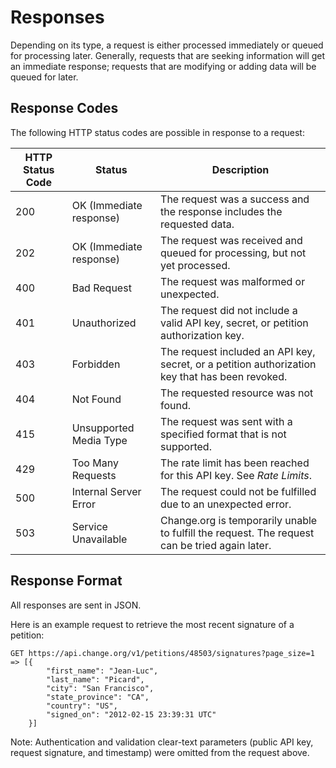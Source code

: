 # Responses

Depending on its type, a request is either processed immediately or queued for 
processing later. Generally, requests that are seeking information will get an
immediate response; requests that are modifying or adding data will be queued
for later.

## Response Codes

The following HTTP status codes are possible in response to a request:
<table>
    <thead>
        <th>HTTP Status Code</th>
        <th>Status</th>
        <th>Description</th>
    </thead>
    <tbody>
        <tr>
            <td>200</td>
            <td>OK (Immediate response)</td>
            <td>The request was a success and the response includes the 
                requested data.</td>
        </tr>
        <tr>
            <td>202</td>
            <td>OK (Immediate response)</td>
            <td>The request was received and queued for processing, but not yet
                processed.</td>
        </tr>
        <tr>
            <td>400</td>
            <td>Bad Request</td>
            <td>The request was malformed or unexpected.</td>
        </tr>
        <tr>
            <td>401</td>
            <td>Unauthorized</td>
            <td>The request did not include a valid API key, secret, or petition
                authorization key.</td>
        </tr>
        <tr>
            <td>403</td>
            <td>Forbidden</td>
            <td>The request included an API key, secret, or a petition
                authorization key that has been revoked.</td>
        </tr>
        <tr>
            <td>404</td>
            <td>Not Found</td>
            <td>The requested resource was not found.</td>
        </tr>
        <tr>
            <td>415</td>
            <td>Unsupported Media Type</td>
            <td>The request was sent with a specified format that is not
                supported.</td>
        </tr>
        <tr>
            <td>429</td>
            <td>Too Many Requests</td>
            <td>The rate limit has been reached for this API key. See <em>Rate
                Limits</em>.</td>
        </tr>
        <tr>
            <td>500</td>
            <td>Internal Server Error</td>
            <td>The request could not be fulfilled due to an unexpected 
                error.</td>
        </tr>
        <tr>
            <td>503</td>
            <td>Service Unavailable</td>
            <td>Change.org is temporarily unable to fulfill the request. The
                request can be tried again later.</td>
        </tr>
    </tbody>
</table>

## Response Format

All responses are sent in JSON.

Here is an example request to retrieve the most recent signature of a petition:

    GET https://api.change.org/v1/petitions/48503/signatures?page_size=1
    => [{ 
            "first_name": "Jean-Luc", 
            "last_name": "Picard", 
            "city": "San Francisco", 
            "state_province": "CA", 
            "country": "US", 
            "signed_on": "2012-02-15 23:39:31 UTC" 
        }]

Note: Authentication and validation clear-text parameters (public API key, 
request signature, and timestamp) were omitted from the request above.